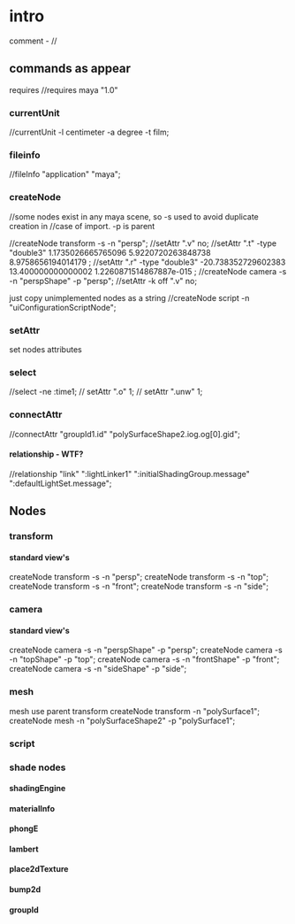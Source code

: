 # intro
comment - //

## commands as appear
requires 
//requires maya "1.0"

### currentUnit
//currentUnit -l centimeter -a degree -t film;

### fileinfo
//fileInfo "application" "maya";

### createNode
//some nodes exist in any maya scene, so -s used to avoid duplicate creation in
//case of import. -p is parent

//createNode transform -s -n "persp";
//setAttr ".v" no;
//setAttr ".t" -type "double3" 1.1735026665765096 5.9220720263848738 8.9758656194014179 ;
//setAttr ".r" -type "double3" -20.738352729602383 13.400000000000002 1.2260871514867887e-015 ;
//createNode camera -s -n "perspShape" -p "persp";
//setAttr -k off ".v" no;

just copy unimplemented nodes as a string
//createNode script -n "uiConfigurationScriptNode";

### setAttr
set nodes attributes

### select
//select -ne :time1;
//	setAttr ".o" 1;
//	setAttr ".unw" 1;

### connectAttr
//connectAttr "groupId1.id" "polySurfaceShape2.iog.og[0].gid";

#### relationship - WTF?
//relationship "link" ":lightLinker1" ":initialShadingGroup.message" ":defaultLightSet.message";

## Nodes

### transform

#### standard view's
createNode transform -s -n "persp";
createNode transform -s -n "top";
createNode transform -s -n "front";
createNode transform -s -n "side";

### camera

#### standard view's
createNode camera -s -n "perspShape" -p "persp";
createNode camera -s -n "topShape" -p "top";
createNode camera -s -n "frontShape" -p "front";
createNode camera -s -n "sideShape" -p "side";

### mesh
mesh use parent transform
createNode transform -n "polySurface1";
createNode mesh -n "polySurfaceShape2" -p "polySurface1";

### script
### shade nodes
#### shadingEngine
#### materialInfo
#### phongE
#### lambert
#### place2dTexture
#### bump2d
#### groupId
